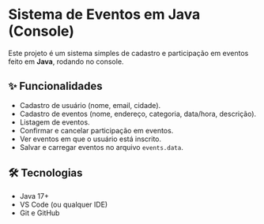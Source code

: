 # Sistema de Eventos em Java (Console)

Este projeto é um sistema simples de cadastro e participação em eventos feito em **Java**, rodando no console.

## ✨ Funcionalidades
- Cadastro de usuário (nome, email, cidade).
- Cadastro de eventos (nome, endereço, categoria, data/hora, descrição).
- Listagem de eventos.
- Confirmar e cancelar participação em eventos.
- Ver eventos em que o usuário está inscrito.
- Salvar e carregar eventos no arquivo `events.data`.

## 🛠️ Tecnologias
- Java 17+
- VS Code (ou qualquer IDE)
- Git e GitHub
